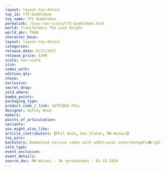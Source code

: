 ```yaml
---
layout: layout-toy-detail 
toy_id: tf5-bumblebee
toy_name: TF5 Bumblebee
permalink: /toys-non-scale/tf5-bumblebee.html
world: Transformers The Last Knight
world_abr: TRAN
character_base: 
layout: layout-toy-detail
categories: 
release_date: 6/21/2017
release_price: $390 
scale: non-scale
size: 
comes_with: 
edition_qty: 
chase: 
exclusive: 
secret_drop: 
sold_where: 
bamba_points: 
packaging_type: 
product_code_/_link: 3ATF5BEE-FULL
designer: Ashley Wood
makers: 
points_of_articulation: 
variants: 
you_might_also_like: 
article_contributors: [Phil Back, Don Slater, MW Wutasi]
toy_pics: 
backstory: Bambaland version comes with additional interchangable�right arm cannon with LED details
sale_type: 
event_exclusive: 
event_details: 
source_doc: MW Wutasi - 3A spreadsheet - 01-15-2019
---
```

